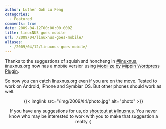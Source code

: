```yaml
---
author: Luther Goh Lu Feng
categories:
  - Featured
comments: true
date: 2009-04-12T00:00:00.000Z
title: linuxNUS goes mobile
url: /2009/04/linuxnus-goes-mobile/
aliases:
  - /2009/04/12/linuxnus-goes-mobile/
---
```


Thanks to the suggestions of squish and honcheng in <a href="http://www.mibbit.com/?server=irc.freenode.net&nick=put_ur_name&pass=&channel=%23linuxnus">#linuxnus</a>, linuxnus.org now has a mobile version using <a href="http://code.google.com/p/mippin-dev/wiki/WordPressPlugin">Mobilize by Mippin Wordpress Plugin</a>.

So now you can catch linuxnus.org even if you are on the move. Tested to work on Android, iPhone and Symbian OS. But other phones should work as well.

<div align="center">
<p>{{< imglink src="/img/2009/04/photo.jpg" alt="photo" >}}</p?</div>

If you have any suggestions for us, do <a href="http://www.mibbit.com/?server=irc.freenode.net&nick=put_ur_name&pass=&channel=%23linuxnus">shoutout at #linuxnus</a>. You never know who may be interested to work with you to make that suggestion a reality :)
